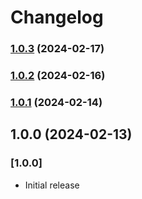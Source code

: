 # Changelog

### [1.0.3](https://github.com/RomarioKavin1/anoninsight-sdk/compare/v1.0.2...v1.0.3) (2024-02-17)

### [1.0.2](https://github.com/RomarioKavin1/anoninsight-sdk/compare/v1.0.1...v1.0.2) (2024-02-16)

### [1.0.1](https://github.com/RomarioKavin1/anoninsight-sdk/compare/v1.0.0...v1.0.1) (2024-02-14)

## 1.0.0 (2024-02-13)

### [1.0.0]

- Initial release
